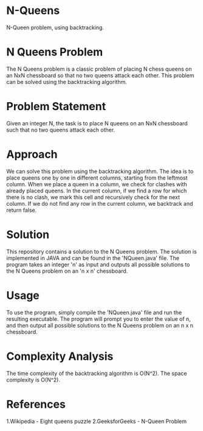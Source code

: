 # N-Queens
N-Queen problem, using backtracking.

# N Queens Problem
The N Queens problem is a classic problem of placing N chess queens on an NxN chessboard so that no two queens attack each other. This problem can be solved using the backtracking algorithm.

# Problem Statement
Given an integer N, the task is to place N queens on an NxN chessboard such that no two queens attack each other.

# Approach
We can solve this problem using the backtracking algorithm. The idea is to place queens one by one in different columns, starting from the leftmost column. When we place a queen in a column, we check for clashes with already placed queens. In the current column, if we find a row for which there is no clash, we mark this cell and recursively check for the next column. If we do not find any row in the current column, we backtrack and return false.

# Solution
This repository contains a solution to the N Queens problem. The solution is implemented in JAVA and can be found in the 'NQueen.java' file. The program takes an integer 'n' as input and outputs all possible solutions to the N Queens problem on an 'n x n' chessboard.

# Usage
To use the program, simply compile the 'NQueen.java' file and run the resulting executable. The program will prompt you to enter the value of n, and then output all possible solutions to the N Queens problem on an n x n chessboard.

# Complexity Analysis
The time complexity of the backtracking algorithm is O(N^2). The space complexity is O(N^2).

# References
1.Wikipedia - Eight queens puzzle
2.GeeksforGeeks - N-Queen Problem
